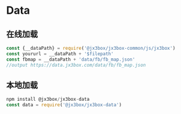 # Data


## 在线加载
```javascript 
const {__dataPath} = require('@jx3box/jx3box-common/js/jx3box')
const yoururl = __dataPath + '$filepath'
const fbmap = __dataPath + 'data/fb/fb_map.json'
//output https://data.jx3box.com/data/fb/fb_map.json
```

## 本地加载
```javascript
npm install @jx3box/jx3box-data
const data = require('@jx3box/jx3box-data')
```
